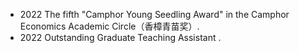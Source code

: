 - 2022  The fifth "Camphor Young Seedling Award" in the Camphor Economics Academic Circle（香樟青苗奖）.
- 2022  Outstanding Graduate Teaching Assistant .

